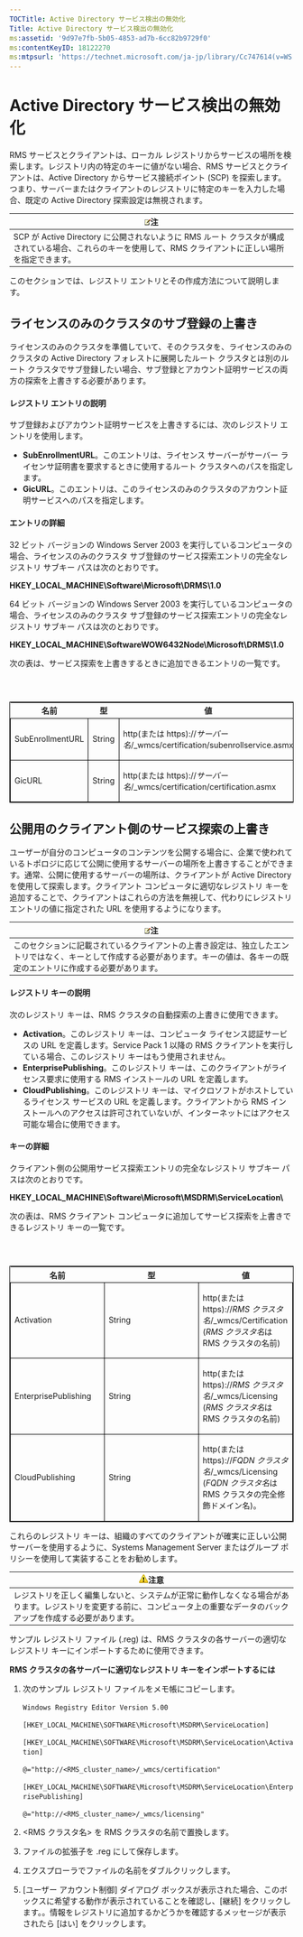 ```yaml
---
TOCTitle: Active Directory サービス検出の無効化
Title: Active Directory サービス検出の無効化
ms:assetid: '9d97e7fb-5b05-4853-ad7b-6cc82b9729f0'
ms:contentKeyID: 18122270
ms:mtpsurl: 'https://technet.microsoft.com/ja-jp/library/Cc747614(v=WS.10)'
---
```


Active Directory サービス検出の無効化
=====================================

RMS サービスとクライアントは、ローカル レジストリからサービスの場所を検索します。レジストリ内の特定のキーに値がない場合、RMS サービスとクライアントは、Active Directory からサービス接続ポイント (SCP) を探索します。つまり、サーバーまたはクライアントのレジストリに特定のキーを入力した場合、既定の Active Directory 探索設定は無視されます。

| ![](images/Cc747614.note(WS.10).gif)注                                                                                        |
|------------------------------------------------------------------------------------------------------------------------------------------------------------|
| SCP が Active Directory に公開されないように RMS ルート クラスタが構成されている場合、これらのキーを使用して、RMS クライアントに正しい場所を指定できます。 |

このセクションでは、レジストリ エントリとその作成方法について説明します。

ライセンスのみのクラスタのサブ登録の上書き
------------------------------------------

ライセンスのみのクラスタを準備していて、そのクラスタを、ライセンスのみのクラスタの Active Directory フォレストに展開したルート クラスタとは別のルート クラスタでサブ登録したい場合、サブ登録とアカウント証明サービスの両方の探索を上書きする必要があります。

#### レジストリ エントリの説明

サブ登録およびアカウント証明サービスを上書きするには、次のレジストリ エントリを使用します。

-   **SubEnrollmentURL**。このエントリは、ライセンス サーバーがサーバー ライセンサ証明書を要求するときに使用するルート クラスタへのパスを指定します。
-   **GicURL**。このエントリは、このライセンスのみのクラスタのアカウント証明サービスへのパスを指定します。

#### エントリの詳細

32 ビット バージョンの Windows Server 2003 を実行しているコンピュータの場合、ライセンスのみのクラスタ サブ登録のサービス探索エントリの完全なレジストリ サブキー パスは次のとおりです。

**HKEY\_LOCAL\_MACHINE\\Software\\Microsoft\\DRMS\\1.0**

64 ビット バージョンの Windows Server 2003 を実行しているコンピュータの場合、ライセンスのみのクラスタ サブ登録のサービス探索エントリの完全なレジストリ サブキー パスは次のとおりです。

**HKEY\_LOCAL\_MACHINE\\SoftwareWOW6432Node\\Microsoft\\DRMS\\1.0**

次の表は、サービス探索を上書きするときに追加できるエントリの一覧です。

###  

<p> </p>
<table style="border:1px solid black;">
<colgroup>
<col width="33%" />
<col width="33%" />
<col width="33%" />
</colgroup>
<thead>
<tr class="header">
<th>名前</th>
<th>型</th>
<th>値</th>
</tr>
</thead>
<tbody>
<tr class="odd">
<td style="border:1px solid black;"><p>SubEnrollmentURL</p></td>
<td style="border:1px solid black;"><p>String</p></td>
<td style="border:1px solid black;"><p>http(または https)://<em>サーバー名</em>/_wmcs/certification/subenrollservice.asmx</p></td>
</tr>
<tr class="even">
<td style="border:1px solid black;"><p>GicURL</p></td>
<td style="border:1px solid black;"><p>String</p></td>
<td style="border:1px solid black;"><p>http(または https)://<em>サーバー名</em>/_wmcs/certification/certification.asmx</p></td>
</tr>
</tbody>
</table>
  
公開用のクライアント側のサービス探索の上書き  
--------------------------------------------
  
ユーザーが自分のコンピュータのコンテンツを公開する場合に、企業で使われているトポロジに応じて公開に使用するサーバーの場所を上書きすることができます。通常、公開に使用するサーバーの場所は、クライアントが Active Directory を使用して探索します。クライアント コンピュータに適切なレジストリ キーを追加することで、クライアントはこれらの方法を無視して、代わりにレジストリ エントリの値に指定された URL を使用するようになります。
  
| ![](images/Cc747614.note(WS.10).gif)注                                                                                                                |  
|------------------------------------------------------------------------------------------------------------------------------------------------------------------------------------|  
| このセクションに記載されているクライアントの上書き設定は、独立したエントリではなく、キーとして作成する必要があります。キーの値は、各キーの既定のエントリに作成する必要があります。 |
  
#### レジストリ キーの説明
  
次のレジストリ キーは、RMS クラスタの自動探索の上書きに使用できます。
  
-   **Activation**。このレジストリ キーは、コンピュータ ライセンス認証サービスの URL を定義します。Service Pack 1 以降の RMS クライアントを実行している場合、このレジストリ キーはもう使用されません。  
-   **EnterprisePublishing**。このレジストリ キーは、このクライアントがライセンス要求に使用する RMS インストールの URL を定義します。  
-   **CloudPublishing**。このレジストリ キーは、マイクロソフトがホストしているライセンス サービスの URL を定義します。クライアントから RMS インストールへのアクセスは許可されていないが、インターネットにはアクセス可能な場合に使用できます。
  
#### キーの詳細
  
クライアント側の公開用サービス探索エントリの完全なレジストリ サブキー パスは次のとおりです。
  
**HKEY\_LOCAL\_MACHINE\\Software\\Microsoft\\MSDRM\\ServiceLocation\\**
  
次の表は、RMS クライアント コンピュータに追加してサービス探索を上書きできるレジストリ キーの一覧です。
  
###  

<p> </p>
<table style="border:1px solid black;">
<colgroup>
<col width="33%" />
<col width="33%" />
<col width="33%" />
</colgroup>
<thead>
<tr class="header">
<th>名前</th>
<th>型</th>
<th>値</th>
</tr>
</thead>
<tbody>
<tr class="odd">
<td style="border:1px solid black;"><p>Activation</p></td>
<td style="border:1px solid black;"><p>String</p></td>
<td style="border:1px solid black;"><p>http(または https)://<em>RMS クラスタ名</em>/_wmcs/Certification (<em>RMS クラスタ名</em>は RMS クラスタの名前)</p></td>
</tr>
<tr class="even">
<td style="border:1px solid black;"><p>EnterprisePublishing</p></td>
<td style="border:1px solid black;"><p>String</p></td>
<td style="border:1px solid black;"><p>http(または https)://<em>RMS クラスタ名</em>/_wmcs/Licensing (<em>RMS クラスタ名</em>は RMS クラスタの名前)</p></td>
</tr>
<tr class="odd">
<td style="border:1px solid black;"><p>CloudPublishing</p></td>
<td style="border:1px solid black;"><p>String</p></td>
<td style="border:1px solid black;"><p>http(または https)://<em>FQDN クラスタ名</em>/_wmcs/Licensing (<em>FQDN クラスタ名</em>は RMS クラスタの完全修飾ドメイン名)。</p></td>
</tr>
</tbody>
</table>
  
これらのレジストリ キーは、組織のすべてのクライアントが確実に正しい公開サーバーを使用するように、Systems Management Server またはグループ ポリシーを使用して実装することをお勧めします。
  
| ![](images/Cc747614.Caution(WS.10).gif)注意                                                                                                     |  
|------------------------------------------------------------------------------------------------------------------------------------------------------------------------------|  
| レジストリを正しく編集しないと、システムが正常に動作しなくなる場合があります。レジストリを変更する前に、コンピュータ上の重要なデータのバックアップを作成する必要があります。 |
  
サンプル レジストリ ファイル (.reg) は、RMS クラスタの各サーバーの適切なレジストリ キーにインポートするために使用できます。
  
**RMS クラスタの各サーバーに適切なレジストリ キーをインポートするには**  
1.  次のサンプル レジストリ ファイルをメモ帳にコピーします。
  
    `Windows Registry Editor Version 5.00`
  
    `[HKEY_LOCAL_MACHINE\SOFTWARE\Microsoft\MSDRM\ServiceLocation]`
  
    `[HKEY_LOCAL_MACHINE\SOFTWARE\Microsoft\MSDRM\ServiceLocation\Activation]`
  
    `@="http://<RMS_cluster_name>/_wmcs/certification"`
  
    `[HKEY_LOCAL_MACHINE\SOFTWARE\Microsoft\MSDRM\ServiceLocation\EnterprisePublishing]`
  
    `@="http://<RMS_cluster_name>/_wmcs/licensing"`
  
2.  &lt;RMS クラスタ名&gt; を RMS クラスタの名前で置換します。
  
3.  ファイルの拡張子を .reg にして保存します。
  
4.  エクスプローラでファイルの名前をダブルクリックします。
  
5.  \[ユーザー アカウント制御\] ダイアログ ボックスが表示された場合、このボックスに希望する動作が表示されていることを確認し、\[継続\] をクリックします。。情報をレジストリに追加するかどうかを確認するメッセージが表示されたら \[はい\] をクリックします。
